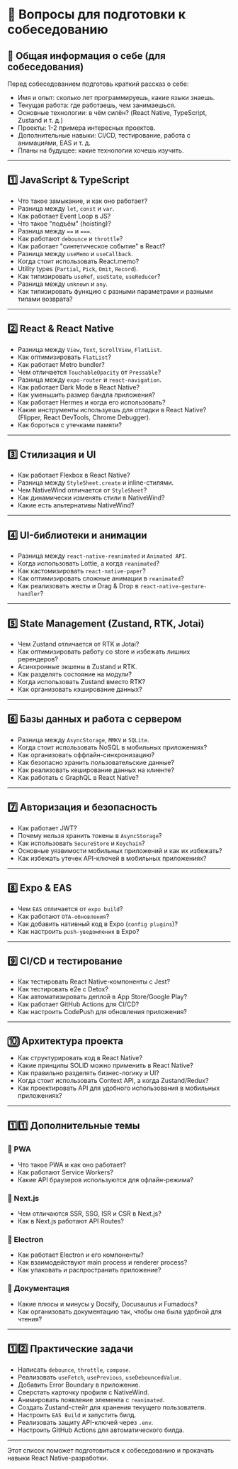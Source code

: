 # 📌 Вопросы для подготовки к собеседованию

## 🔹 Общая информация о себе (для собеседования)

Перед собеседованием подготовь краткий рассказ о себе:

- Имя и опыт: сколько лет программируешь, какие языки знаешь.
- Текущая работа: где работаешь, чем занимаешься.
- Основные технологии: в чём силён? (React Native, TypeScript, Zustand и т. д.)
- Проекты: 1-2 примера интересных проектов.
- Дополнительные навыки: CI/CD, тестирование, работа с анимациями, EAS и т. д.
- Планы на будущее: какие технологии хочешь изучить.

---

## 1️⃣ JavaScript & TypeScript

- Что такое замыкание, и как оно работает?
- Разница между `let`, `const` и `var`.
- Как работает Event Loop в JS?
- Что такое "подъём" (hoisting)?
- Разница между `==` и `===`.
- Как работают `debounce` и `throttle`?
- Как работает "синтетическое событие" в React?
- Разница между `useMemo` и `useCallback`.
- Когда стоит использовать React.memo?
- Utility types (`Partial`, `Pick`, `Omit`, `Record`).
- Как типизировать `useRef`, `useState`, `useReducer`?
- Разница между `unknown` и `any`.
- Как типизировать функцию с разными параметрами и разными типами возврата?

---

## 2️⃣ React & React Native

- Разница между `View`, `Text`, `ScrollView`, `FlatList`.
- Как оптимизировать `FlatList`?
- Как работает Metro bundler?
- Чем отличается `TouchableOpacity` от `Pressable`?
- Разница между `expo-router` и `react-navigation`.
- Как работает Dark Mode в React Native?
- Как уменьшить размер бандла приложения?
- Как работает Hermes и когда его использовать?
- Какие инструменты используешь для отладки в React Native? (Flipper, React DevTools, Chrome Debugger).
- Как бороться с утечками памяти?

---

## 3️⃣ Стилизация и UI

- Как работает Flexbox в React Native?
- Разница между `StyleSheet.create` и inline-стилями.
- Чем NativeWind отличается от `StyleSheet`?
- Как динамически изменять стили в NativeWind?
- Какие есть альтернативы NativeWind?

---

## 4️⃣ UI-библиотеки и анимации

- Разница между `react-native-reanimated` и `Animated API`.
- Когда использовать Lottie, а когда `reanimated`?
- Как кастомизировать `react-native-paper`?
- Как оптимизировать сложные анимации в `reanimated`?
- Как реализовать жесты и Drag & Drop в `react-native-gesture-handler`?

---

## 5️⃣ State Management (Zustand, RTK, Jotai)

- Чем Zustand отличается от RTK и Jotai?
- Как оптимизировать работу со store и избежать лишних ререндеров?
- Асинхронные экшены в Zustand и RTK.
- Как разделять состояние на модули?
- Когда использовать Zustand вместо RTK?
- Как организовать кэширование данных?

---

## 6️⃣ Базы данных и работа с сервером

- Разница между `AsyncStorage`, `MMKV` и `SQLite`.
- Когда стоит использовать NoSQL в мобильных приложениях?
- Как организовать оффлайн-синхронизацию?
- Как безопасно хранить пользовательские данные?
- Как реализовать кеширование данных на клиенте?
- Как работать с GraphQL в React Native?

---

## 7️⃣ Авторизация и безопасность

- Как работает JWT?
- Почему нельзя хранить токены в `AsyncStorage`?
- Как использовать `SecureStore` и `Keychain`?
- Основные уязвимости мобильных приложений и как их избежать?
- Как избежать утечек API-ключей в мобильных приложениях?

---

## 8️⃣ Expo & EAS

- Чем `EAS` отличается от `expo build`?
- Как работают `OTA-обновления`?
- Как добавить нативный код в Expo (`config plugins`)?
- Как настроить `push-уведомления` в Expo?

---

## 9️⃣ CI/CD и тестирование

- Как тестировать React Native-компоненты с Jest?
- Как тестировать e2e с Detox?
- Как автоматизировать деплой в App Store/Google Play?
- Как работает GitHub Actions для CI/CD?
- Как настроить CodePush для обновления приложения?

---

## 🔟 Архитектура проекта

- Как структурировать код в React Native?
- Какие принципы SOLID можно применить в React Native?
- Как правильно разделять бизнес-логику и UI?
- Когда стоит использовать Context API, а когда Zustand/Redux?
- Как проектировать API для удобного использования в мобильных приложениях?

---

## 1️⃣1️⃣ Дополнительные темы

### 🔹 PWA

- Что такое PWA и как оно работает?
- Как работают Service Workers?
- Какие API браузеров используются для офлайн-режима?

### 🔹 Next.js

- Чем отличаются SSR, SSG, ISR и CSR в Next.js?
- Как в Next.js работают API Routes?

### 🔹 Electron

- Как работает Electron и его компоненты?
- Как взаимодействуют main process и renderer process?
- Как упаковать и распространить приложение?

### 🔹 Документация

- Какие плюсы и минусы у Docsify, Docusaurus и Fumadocs?
- Как организовать документацию так, чтобы она была удобной для чтения?

---

## 1️⃣2️⃣ Практические задачи

- Написать `debounce`, `throttle`, `compose`.
- Реализовать `useFetch`, `usePrevious`, `useDebouncedValue`.
- Добавить Error Boundary в приложение.
- Сверстать карточку профиля с NativeWind.
- Анимировать появление элемента с `reanimated`.
- Создать Zustand-стейт для хранения текущего пользователя.
- Настроить `EAS Build` и запустить билд.
- Реализовать защиту API-ключей через `.env`.
- Настроить GitHub Actions для автоматического билда.

---

Этот список поможет подготовиться к собеседованию и прокачать навыки React Native-разработки.